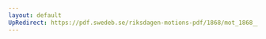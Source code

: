 ```yaml
---
layout: default
UpRedirect: https://pdf.swedeb.se/riksdagen-motions-pdf/1868/mot_1868__fk__reg/mot_1868__fk__reg_001.pdf
---
```

